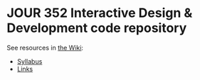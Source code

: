 # JOUR 352 Interactive Design & Development code repository

See resources in [the Wiki](https://github.com/carlmjohnson/352-interactive-design-development/wiki/):

- [Syllabus](https://github.com/carlmjohnson/352-interactive-design-development/wiki/Syllabus)
- [Links](https://github.com/carlmjohnson/352-interactive-design-development/wiki/Links)
